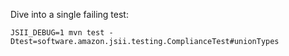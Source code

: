 Dive into a single failing test:

    JSII_DEBUG=1 mvn test -Dtest=software.amazon.jsii.testing.ComplianceTest#unionTypes
